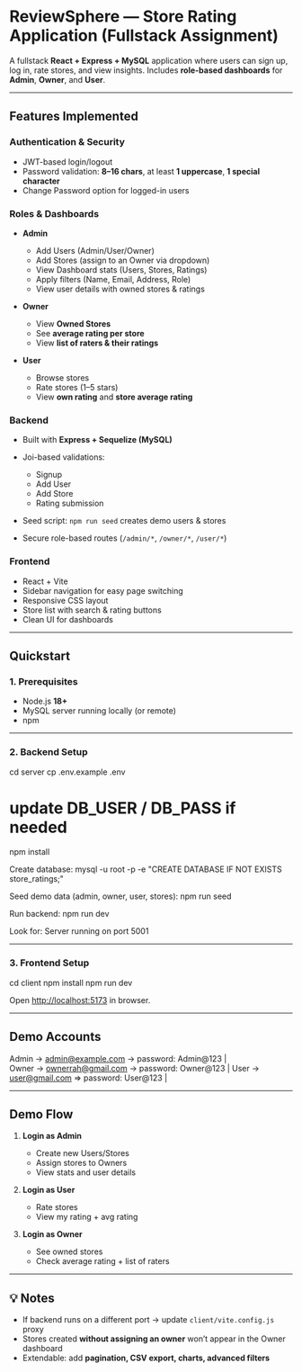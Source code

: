 
#  ReviewSphere — Store Rating Application (Fullstack Assignment)

A fullstack **React + Express + MySQL** application where users can sign up, log in, rate stores, and view insights.
Includes **role-based dashboards** for **Admin**, **Owner**, and **User**.

---

##  Features Implemented

###  Authentication & Security

* JWT-based login/logout
* Password validation: **8–16 chars**, at least **1 uppercase**, **1 special character**
* Change Password option for logged-in users

###  Roles & Dashboards

* **Admin**

  * Add Users (Admin/User/Owner)
  * Add Stores (assign to an Owner via dropdown)
  * View Dashboard stats (Users, Stores, Ratings)
  * Apply filters (Name, Email, Address, Role)
  * View user details with owned stores & ratings
* **Owner**

  * View **Owned Stores**
  * See **average rating per store**
  * View **list of raters & their ratings**
* **User**

  * Browse stores
  * Rate stores (1–5 stars)
  * View **own rating** and **store average rating**

###  Backend

* Built with **Express + Sequelize (MySQL)**
* Joi-based validations:

  * Signup
  * Add User
  * Add Store
  * Rating submission
* Seed script: `npm run seed` creates demo users & stores
* Secure role-based routes (`/admin/*`, `/owner/*`, `/user/*`)

### Frontend

* React + Vite
* Sidebar navigation for easy page switching
* Responsive CSS layout
* Store list with search & rating buttons
* Clean UI for dashboards

---

##  Quickstart

### 1. Prerequisites

* Node.js **18+**
* MySQL server running locally (or remote)
* npm

---

### 2. Backend Setup


cd server
cp .env.example .env
# update DB_USER / DB_PASS if needed
npm install


Create database:
mysql -u root -p -e "CREATE DATABASE IF NOT EXISTS store_ratings;"

Seed demo data (admin, owner, user, stores):
npm run seed

Run backend:
npm run dev


Look for:
Server running on port 5001

---

### 3. Frontend Setup


cd client
npm install
npm run dev


Open [http://localhost:5173](http://localhost:5173) in browser.

---

##  Demo Accounts

 
 Admin -> [admin@example.com](mail:admin@example.com)    -> password:  Admin@123  |  
 Owner -> [ownerrah@gmail.com](mail:ownerrah@gmail.com)   -> password:  Owner@123 |
 User  -> [user@gmail.com](mail:user@gmail.com)           => password: User@123  |

---

##  Demo Flow

1. **Login as Admin**

   * Create new Users/Stores
   * Assign stores to Owners
   * View stats and user details

2. **Login as User**

   * Rate stores
   * View my rating + avg rating

3. **Login as Owner**

   * See owned stores
   * Check average rating + list of raters

---

## 💡 Notes

* If backend runs on a different port → update `client/vite.config.js` proxy
* Stores created **without assigning an owner** won’t appear in the Owner dashboard
* Extendable: add **pagination, CSV export, charts, advanced filters**

